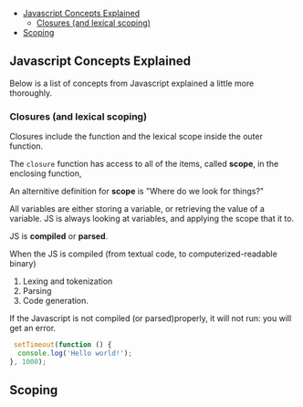 - [Javascript Concepts Explained](#javascript-concepts-explained)
  - [Closures (and lexical scoping)](#closures-and-lexical-scoping)
- [Scoping](#scoping)


## Javascript Concepts Explained

Below is a list of concepts from Javascript explained a little more thoroughly.

### Closures (and lexical scoping)

Closures include the function and the lexical scope inside the outer function.

The `closure` function has access to all of the items, called **scope**, in the enclosing function,

An alternitive definition for **scope** is "Where do we look for things?"

All variables are either storing a variable, or retrieving the value of a variable. JS is always looking at variables, and applying the scope that it to.

JS is **compiled** or **parsed**.

When the JS is compiled (from textual code, to computerized-readable binary)
1. Lexing and tokenization
2. Parsing
3. Code generation.

If the Javascript is not compiled (or parsed)properly, it will not run: you will get an error.


```js
 setTimeout(function () {
  console.log('Hello world!');
}, 1000);
```

## Scoping


